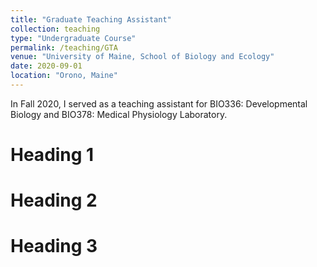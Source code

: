 ```yaml
---
title: "Graduate Teaching Assistant"
collection: teaching
type: "Undergraduate Course"
permalink: /teaching/GTA
venue: "University of Maine, School of Biology and Ecology"
date: 2020-09-01
location: "Orono, Maine"
---
```


In Fall 2020, I served as a teaching assistant for BIO336: Developmental Biology and BIO378: Medical Physiology Laboratory.

Heading 1
======

Heading 2
======

Heading 3
======
